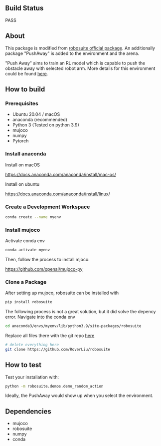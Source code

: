 ## Build Status
PASS

## About

This package is modified from [robosuite official package](https://github.com/ARISE-Initiative/robosuite). An additionally package "PushAway" is added to the environment and the arena. 

"Push Away" aims to train an RL model which is capable to push the obstacle away with selected robot arm. More details for this environment could be found [here](https://github.com/RoverLiu/robosuite/blob/main/environments/manipulation/push_away.py).


## How to build
### Prerequisites
- Ubuntu 20.04 / macOS
- anaconda (recommended)
- Python 3 (Tested on python 3.9)
- mujoco
- numpy
- Pytorch

### Install anaconda

Install on macOS

https://docs.anaconda.com/anaconda/install/mac-os/

Install on ubuntu

https://docs.anaconda.com/anaconda/install/linux/

### Create a Development Workspace
``` bash
conda create --name myenv
```

### Install mujoco
Activate conda env
``` bash
conda activate myenv
```

Then, follow the process to install mjoco:

https://github.com/openai/mujoco-py

### Clone a Package
After setting up mujoco, robosuite can be installed with
``` bash
pip install robosuite
```

The following process is not a great solution, but it did solve the depency error. 
Navigate into the conda env
``` bash
cd anaconda3/envs/myenv/lib/python3.9/site-packages/robosuite
```

Replace all files there with the git repo [here](https://github.com/RoverLiu/robosuite)
``` bash
# delete everything here
git clone https://github.com/RoverLiu/robosuite
```

## How to test
Test your installation with:
``` bash
python -m robosuite.demos.demo_random_action
```

Ideally, the PushAway would show up when you select the environment.


## Dependencies

- mujoco
- robosuite
- numpy
- conda


